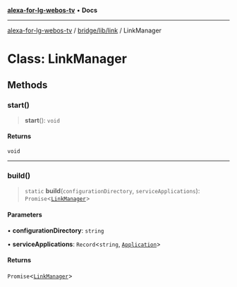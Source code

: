 [**alexa-for-lg-webos-tv**](../../../../README.md) • **Docs**

***

[alexa-for-lg-webos-tv](../../../../modules.md) / [bridge/lib/link](../README.md) / LinkManager

# Class: LinkManager

## Methods

### start()

> **start**(): `void`

#### Returns

`void`

***

### build()

> `static` **build**(`configurationDirectory`, `serviceApplications`): `Promise`\<[`LinkManager`](LinkManager.md)\>

#### Parameters

• **configurationDirectory**: `string`

• **serviceApplications**: `Record`\<`string`, [`Application`](../application/interfaces/Application.md)\>

#### Returns

`Promise`\<[`LinkManager`](LinkManager.md)\>
